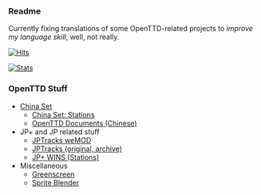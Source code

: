 ### Readme
Currently fixing translations of some OpenTTD-related projects to *improve my language skill*, well, not really.
          
[![Hits](https://hits.seeyoufarm.com/api/count/incr/badge.svg?url=https%3A%2F%2Fgithub.com%2FWenSimEHRP&count_bg=%2379C83D&title_bg=%23555555&icon=&icon_color=%23E7E7E7&title=hits&edge_flat=false)](https://hits.seeyoufarm.com)

[![Stats](https://github-readme-stats.vercel.app/api?username=wensimehrp)](https://github.com/anuraghazra/github-readme-stats)

### OpenTTD Stuff

- [China Set](https://github.com/openttd-china-set)
  - [China Set: Stations](https://github.com/openttd-china-set/china-set-stations)
  - [OpenTTD Documents (Chinese)](https://github.com/OpenTTD-China-Set/OpenTTD-documents)
- JP+ and JP related stuff
  - [JPTracks weMOD](https://github.com/wensimehrp/jptracks-wemod)
  - [JPTracks (original, archive)](https://github.com/WenSimEHRP/jptracks-5867-source)
  - [JP+ WINS (Stations)](https://github.com/WenSimEHRP/jppluswins)
- Miscellaneous
  - [Greenscreen](https://github.com/wensimehrp/greenscreen)
  - [Sprite Blender](https://github.com/WenSimEHRP/sprite-blend)
  
